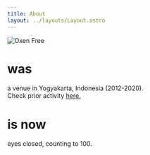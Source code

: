```yaml
---
title: About
layout: ../layouts/Layout.astro
---
```


![Oxen Free](/ox-logo.png)

# was
a venue in Yogyakarta, Indonesia (2012-2020).
<br />Check prior activity <a href="/past" target="_blank">here.</a>
# is now
eyes closed, counting to 100.
